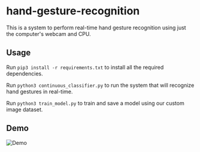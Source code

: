 # hand-gesture-recognition

This is a system to perform real-time hand gesture recognition using just the computer's webcam and CPU.

## Usage

Run `pip3 install -r requirements.txt` to install all the required dependencies.

Run `python3 continuous_classifier.py` to run the system that will recognize hand gestures in real-time.

Run `python3 train_model.py` to train and save a model using our custom image dataset.


## Demo

![Demo](./demo.gif)
